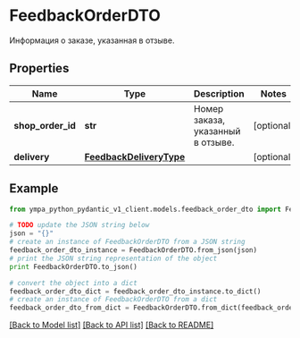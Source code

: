 # FeedbackOrderDTO

Информация о заказе, указанная в отзыве.

## Properties
Name | Type | Description | Notes
------------ | ------------- | ------------- | -------------
**shop_order_id** | **str** | Номер заказа, указанный в отзыве. | [optional] 
**delivery** | [**FeedbackDeliveryType**](FeedbackDeliveryType.md) |  | [optional] 

## Example

```python
from ympa_python_pydantic_v1_client.models.feedback_order_dto import FeedbackOrderDTO

# TODO update the JSON string below
json = "{}"
# create an instance of FeedbackOrderDTO from a JSON string
feedback_order_dto_instance = FeedbackOrderDTO.from_json(json)
# print the JSON string representation of the object
print FeedbackOrderDTO.to_json()

# convert the object into a dict
feedback_order_dto_dict = feedback_order_dto_instance.to_dict()
# create an instance of FeedbackOrderDTO from a dict
feedback_order_dto_from_dict = FeedbackOrderDTO.from_dict(feedback_order_dto_dict)
```
[[Back to Model list]](../README.md#documentation-for-models) [[Back to API list]](../README.md#documentation-for-api-endpoints) [[Back to README]](../README.md)


